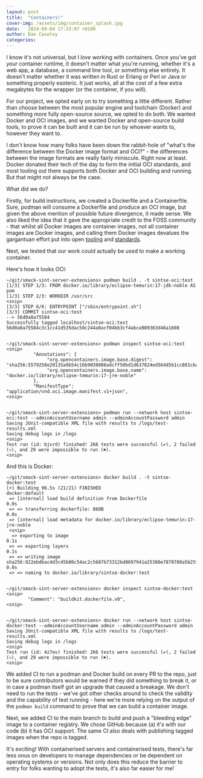 ```yaml
---
layout: post
title:  "Containers!"
cover-img: /assets/img/container_splash.jpg
date:   2024-09-04 17:33:07 +0100
author: Dan Caseley
categories:
---
```


I know it's not universal, but I _love_ working with containers. Once you've got your container runtime, it doesn't matter what you're running, whether it's a web app, a database, a command line tool, or something else entirely. It doesn't matter whether it was written in Rust or Erlang or Perl or Java or something properly esoteric. It just works, all at the cost of a few extra megabytes for the wrapper (or the container, if you will).

For our project, we opted early on to try something a little different. Rather than choose between the most popular engine and toolchain (Docker) and something more fully open-source source, we opted to do both. We wanted Docker and OCI images, and we wanted Docker and open-source build tools, to prove it can be built and it can be run by whoever wants to, however they want to.

I don't know how many folks have been down the rabbit-hole of "what's the difference between the Docker image format and OCI?" - the differences between the image formats are really fairly miniscule. Right now at least. Docker donated their tech of the day to form the initial OCI standards, and most tooling out there supports both Docker and OCI building and running. But that might not always be the case.

What did we do?

Firstly, for build instructions, we created a Dockerfile and a Containerfile. Sure, podman will consume a Dockerfile and produce an OCI image, but given the above mention of possible future divergence, it made sense. We also liked the idea that it gave the appropriate credit to the FOSS community - that whilst all Docker images are container images, not all container images are Docker images, and calling them Docker images devalues the gargantuan effort put into open [tooling](https://github.com/containers/) and [standards](https://github.com/opencontainers/).

Next, we tested that our work could actually be used to make a working container.

Here's how it looks OCI:

```
~/git/smack-sint-server-extensions> podman build . -t sintse-oci:test
[1/3] STEP 1/3: FROM docker.io/library/eclipse-temurin:17-jdk-noble AS pom
[1/3] STEP 2/3: WORKDIR /usr/src
<snip>
[3/3] STEP 6/6: ENTRYPOINT ["/sbin/entrypoint.sh"]
[3/3] COMMIT sintse-oci:test
--> 56d0a8a75584
Successfully tagged localhost/sintse-oci:test
56d0a8a75584c3c1cc41d535dac50c244a0acf04bb3cf4abca989363d46a1608


~/git/smack-sint-server-extensions> podman inspect sintse-oci:test
<snip>
          "Annotations": {
               "org.opencontainers.image.base.digest": "sha256:5579258e20135a9b54c16b9038008adcff50bd1d637824ed564d5b1cc881cba8",
               "org.opencontainers.image.base.name": "docker.io/library/eclipse-temurin:17-jre-noble"
          },
          "ManifestType": "application/vnd.oci.image.manifest.v1+json",
<snip>


~/git/smack-sint-server-extensions> podman run --network host sintse-oci:test --adminAccountUsername admin --adminAccountPassword admin
Saving JUnit-compatible XML file with results to /logs/test-results.xml
Saving debug logs in /logs
<snip>
Test run (id: bjvrd) finished! 266 tests were successful (✔), 2 failed (💀), and 29 were impossible to run (✖).
<snip>
```

And this is Docker:

```
~/git/smack-sint-server-extensions> docker build . -t sintse-docker:test
[+] Building 96.5s (21/21) FINISHED                                                                                             docker:default
 => [internal] load build definition from Dockerfile                                                                                      0.0s
 => => transferring dockerfile: 860B                                                                                                      0.0s
 => [internal] load metadata for docker.io/library/eclipse-temurin:17-jre-noble 
 <snip>
  => exporting to image                                                                                                                    0.1s
 => => exporting layers                                                                                                                   0.1s
 => => writing image sha256:922ebdbac4d3c45b00c54ac2c5687b73312bd8697941a25380e7870708a5b25f                                              0.0s
 => => naming to docker.io/library/sintse-docker:test  


~/git/smack-sint-server-extensions> docker inspect sintse-docker:test
<snip>
        "Comment": "buildkit.dockerfile.v0",
<snip>


~/git/smack-sint-server-extensions> docker run --network host sintse-docker:test --adminAccountUsername admin --adminAccountPassword admin
Saving JUnit-compatible XML file with results to /logs/test-results.xml
Saving debug logs in /logs
<snip>
Test run (id: 4z7ev) finished! 266 tests were successful (✔), 2 failed (💀), and 29 were impossible to run (✖).
<snip>
```

We added CI to run a podman and Docker build on every PR to the repo, just to be sure contributors would be warned if they did something to break it, or in case a podman itself got an upgrade that caused a breakage. We don't need to run the tests - we've got other checks around to check the validity and the capability of test running - here we're more relying on the output of the `podman build` command to prove that we can build a container image.

Next, we added CI to the main branch to build and push a "bleeding edge" image to a container registry. We chose GitHub because (a) it's with our code (b) it has OCI support. The same CI also deals with publishing tagged images when the repo is tagged.

It's exciting! With containerised servers and containerised tests, there's far less onus on developers to manage dependencies or be dependent on operating systems or versions. Not only does this reduce the barrier to entry for folks wanting to adopt the tests, it's also far easier for me!
